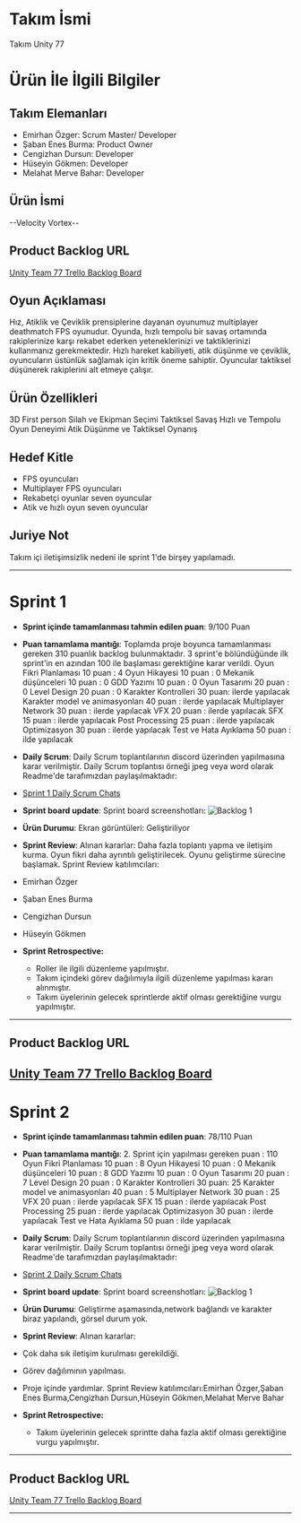 # **Takım İsmi**

Takım Unity 77

# Ürün İle İlgili Bilgiler

## Takım Elemanları
- Emirhan Özger: Scrum Master/ Developer
- Şaban Enes Burma: Product Owner
- Cengizhan Dursun: Developer
- Hüseyin Gökmen: Developer
- Melahat Merve Bahar: Developer

## Ürün İsmi

--Velocity Vortex--

## Product Backlog URL

[Unity Team 77 Trello Backlog Board](https://trello.com/invite/b/VHaqB6Eu/ATTI577cbdb34dabdfe515fe33bfa11907b58C1D3534/ingame)

## Oyun Açıklaması
Hız, Atiklik ve Çeviklik prensiplerine dayanan oyunumuz multiplayer deathmatch FPS oyunudur. Oyunda, hızlı tempolu bir savaş ortamında rakiplerinize karşı rekabet ederken yeteneklerinizi ve taktiklerinizi kullanmanız gerekmektedir. Hızlı hareket kabiliyeti, atik düşünme ve çeviklik, oyuncuların üstünlük sağlamak için kritik öneme sahiptir. Oyuncular taktiksel düşünerek rakiplerini alt etmeye çalışır. 



## Ürün Özellikleri

3D
First person
Silah ve Ekipman Seçimi
Taktiksel Savaş
Hızlı ve Tempolu Oyun Deneyimi
Atik Düşünme ve Taktiksel Oynanış


## Hedef Kitle

- FPS oyuncuları
- Multiplayer FPS oyuncuları
- Rekabetçi oyunlar seven oyuncular
- Atik ve hızlı oyun seven oyuncular

## Juriye Not

Takım içi iletişimsizlik nedeni ile sprint 1'de birşey yapılamadı.


---

# Sprint 1

- **Sprint içinde tamamlanması tahmin edilen puan**: 9/100 Puan


- **Puan tamamlama mantığı**: Toplamda proje boyunca tamamlanması gereken 310 puanlık backlog bulunmaktadır. 3 sprint'e bölündüğünde ilk sprint'in en azından 100 ile başlaması gerektiğine karar verildi.
Oyun Fikri Planlaması 10 puan : 4
Oyun Hikayesi 10 puan : 0
Mekanik düşünceleri 10 puan : 0
GDD Yazımı 10 puan : 0
Oyun Tasarımı 20 puan : 0
Level Design 20 puan : 0
Karakter Kontrolleri 30 puan: ilerde yapılacak
Karakter model ve animasyonları 40 puan : ilerde yapılacak
Multiplayer Network 30 puan : ilerde yapılacak
VFX 20 puan : ilerde yapılacak
SFX 15 puan : ilerde yapılacak
Post Processing 25 puan : ilerde yapılacak
Optimizasyon 30 puan : ilerde yapılacak
Test ve Hata Ayıklama 50 puan : ilde yapılacak


- **Daily Scrum**: Daily Scrum toplantılarının discord üzerinden yapılmasına karar verilmiştir. Daily Scrum toplantısı örneği jpeg veya word olarak Readme'de tarafımızdan paylaşılmaktadır:
- [Sprint 1 Daily Scrum Chats](i.hizliresim.com/88koxnu.png)

- **Sprint board update**: Sprint board screenshotları: 
![Backlog 1](https://www.hizliresim.com/fm2tgh8) 


- **Ürün Durumu**: Ekran görüntüleri:
  Geliştiriliyor
- **Sprint Review**: 
Alınan kararlar:
Daha fazla toplantı yapma ve iletişim kurma.
Oyun fikri daha ayrıntılı geliştirilecek.
Oyunu geliştirme sürecine başlamak.
Sprint Review katılımcıları:
- Emirhan Özger
- Şaban Enes Burma
- Cengizhan Dursun
- Hüseyin Gökmen

- **Sprint Retrospective:**
  - Roller ile ilgili düzenleme yapılmıştır.
  - Takım içindeki görev dağılımıyla ilgili düzenleme yapılması kararı alınmıştır.
  - Takım üyelerinin gelecek sprintlerde aktif olması gerektiğine vurgu yapılmıştır.

---

## Product Backlog URL

[Unity Team 77 Trello Backlog Board](https://trello.com/invite/b/VHaqB6Eu/ATTI577cbdb34dabdfe515fe33bfa11907b58C1D3534/ingame)
---

# Sprint 2

- **Sprint içinde tamamlanması tahmin edilen puan**: 78/110 Puan

- **Puan tamamlama mantığı**: 2. Sprint için yapılması gereken puan : 110
Oyun Fikri Planlaması 10 puan : 8
Oyun Hikayesi 10 puan : 0
Mekanik düşünceleri 10 puan : 8
GDD Yazımı 10 puan : 0
Oyun Tasarımı 20 puan : 7
Level Design 20 puan : 0
Karakter Kontrolleri 30 puan: 25
Karakter model ve animasyonları 40 puan : 5
Multiplayer Network 30 puan : 25
VFX 20 puan : ilerde yapılacak
SFX 15 puan : ilerde yapılacak
Post Processing 25 puan : ilerde yapılacak
Optimizasyon 30 puan : ilerde yapılacak
Test ve Hata Ayıklama 50 puan : ilde yapılacak

- **Daily Scrum**:  Daily Scrum toplantılarının discord üzerinden yapılmasına karar verilmiştir. Daily Scrum toplantısı örneği jpeg veya word olarak Readme'de tarafımızdan paylaşılmaktadır:
-  [Sprint 2 Daily Scrum Chats](https://i.hizliresim.com/asprvxm.png)

- **Sprint board update**: Sprint board screenshotları: 
![Backlog 1](https://www.hizliresim.com/20exy5o) 


- **Ürün Durumu**: Geliştirme aşamasında,network bağlandı ve karakter biraz yapılandı, görsel durum yok.
- **Sprint Review**: 
Alınan kararlar:
- Çok daha sık iletişim kurulması gerekildiği.
- Görev dağılımının yapılması.
- Proje içinde yardımlar.
Sprint Review katılımcıları:Emirhan Özger,Şaban Enes Burma,Cengizhan Dursun,Hüseyin Gökmen,Melahat Merve Bahar


- **Sprint Retrospective:**

  - Takım üyelerinin gelecek sprintte daha fazla aktif olması gerektiğine vurgu yapılmıştır.


---

## Product Backlog URL

[Unity Team 77 Trello Backlog Board](https://trello.com/invite/b/VHaqB6Eu/ATTI577cbdb34dabdfe515fe33bfa11907b58C1D3534/ingame)

---
